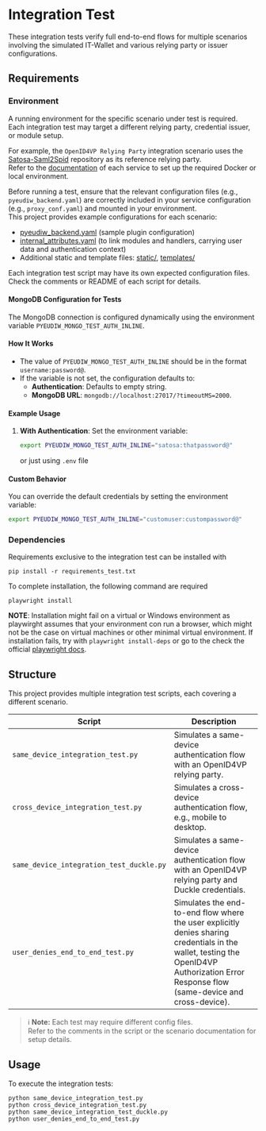 # Integration Test

These integration tests verify full end-to-end flows for multiple scenarios involving the simulated IT-Wallet and
various relying party or issuer configurations.

## Requirements

### Environment

A running environment for the specific scenario under test is required.  
Each integration test may target a different relying party, credential issuer, or module setup.

For example, the `OpenID4VP Relying Party` integration scenario uses the [Satosa-Saml2Spid](https://github.com/italia/Satosa-Saml2Spid) repository as its reference relying party.  
Refer to the [documentation](../README.md) of each service to set up the required Docker or local environment.

Before running a test, ensure that the relevant configuration files (e.g., `pyeudiw_backend.yaml`) are correctly included in your service configuration (e.g., `proxy_conf.yaml`) and mounted in your environment.  
This project provides example configurations for each scenario:
- [pyeudiw_backend.yaml](./conf/pyeudiw_backend.yaml) (sample plugin configuration)
- [internal_attributes.yaml](./conf/internal_attributes.yaml) (to link modules and handlers, carrying user data and authentication context)
- Additional static and template files: [static/](./static/), [templates/](./templates/)

Each integration test script may have its own expected configuration files.  
Check the comments or README of each script for details.

#### MongoDB Configuration for Tests

The MongoDB connection is configured dynamically using the environment variable `PYEUDIW_MONGO_TEST_AUTH_INLINE`.

#### How It Works
- The value of `PYEUDIW_MONGO_TEST_AUTH_INLINE` should be in the format `username:password@`.
- If the variable is not set, the configuration defaults to:
  - **Authentication**: Defaults to empty string.
  - **MongoDB URL**: `mongodb://localhost:27017/?timeoutMS=2000`.

#### Example Usage
1. **With Authentication**:
   Set the environment variable:
   ```bash
   export PYEUDIW_MONGO_TEST_AUTH_INLINE="satosa:thatpassword@"
   ```

   or just using `.env` file

#### Custom Behavior
You can override the default credentials by setting the environment variable:

```bash
export PYEUDIW_MONGO_TEST_AUTH_INLINE="customuser:custompassword@"
```

### Dependencies

Requirements exclusive to the integration test can be installed with

    pip install -r requirements_test.txt

To complete installation, the following command are required

    playwright install

**NOTE**: Installation might fail on a virtual or Windows environment as playwirght assumes that your environment con run a browser, which might not be the case on virtual machines or other minimal virtual environment. If installation fails, try with `playwright install-deps` or go to the check the official [playwright docs](https://playwright.dev/python/docs/intro#installing-playwright-pytest).

## Structure

This project provides multiple integration test scripts, each covering a different scenario.

| Script                                   | Description                                                                                                                                                                               |
|------------------------------------------|-------------------------------------------------------------------------------------------------------------------------------------------------------------------------------------------|
| `same_device_integration_test.py`        | Simulates a same-device authentication flow with an OpenID4VP relying party.                                                                                                              |
| `cross_device_integration_test.py`       | Simulates a cross-device authentication flow, e.g., mobile to desktop.                                                                                                                    |
| `same_device_integration_test_duckle.py` | Simulates a same-device authentication flow with an OpenID4VP relying party and Duckle credentials.                                                                                       |
| `user_denies_end_to_end_test.py`         | Simulates the end-to-end flow where the user explicitly denies sharing credentials in the wallet, testing the OpenID4VP Authorization Error Response flow (same-device and cross-device). |

> ℹ️ **Note:** Each test may require different config files.  
> Refer to the comments in the script or the scenario documentation for setup details.

## Usage

To execute the integration tests:

    python same_device_integration_test.py
    python cross_device_integration_test.py
    python same_device_integration_test_duckle.py
    python user_denies_end_to_end_test.py
